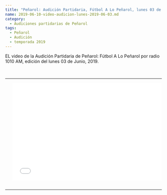 ```yaml
---
title: "Peñarol: Audición Partidaria, Fútbol A Lo Peñarol, lunes 03 de Junio, 2019-06-03"
name: 2019-06-10-video-audicion-lunes-2019-06-03.md
category:
  - Audiciones partidarias de Peñarol
tags:
  - Peñarol
  - Audición
  - temporada 2019
---
```

<!--- image1: https://i.imgur.com/t9jAOsM.jpg
Campeonato: <span>{{ page.Campeonato }}</span><br>
Fecha: <span>{{ page.Fecha }}</span><br>
Encuentro: <span>{{ page.Partido }}</span><br>-->

EL video de la Audición Partidaria de Peñarol: Fútbol A Lo Peñarol por radio 1010 AM, edición del lunes 03 de Junio, 2019.

<br>

<center>
<table>
<tbody>
  <tr>
		<td height="13" width="21" background="{{ site.url }}/{{ site.baseurl }}/assets/images/12421152032.png"></td>
		<td height="13" background="{{ site.url }}/{{ site.baseurl }}/assets/images/55452124552.png"></td>
		<td height="13" width="21" background="{{ site.url }}/{{ site.baseurl }}/assets/images/45454787.png"></td>
  </tr>
  <tr>
		<td width="21" background="{{ site.url }}/{{ site.baseurl }}/assets/images/21210212120.png"></td>
		<td>
			<div id="media">

<iframe width="560" height="315" src="//ok.ru/videoembed/1279455070899" frameborder="0" allow="autoplay" allowfullscreen></iframe>

</div>
		</td>
    <td width="21" background="{{ site.url }}/{{ site.baseurl }}/assets/images/203233451.png"></td>
  </tr>

  <tr>
    <td height="17" width="21" background="{{ site.url }}/{{ site.baseurl }}/assets/images/23121542.png"></td>
    <td height="17" background="{{ site.url }}/{{ site.baseurl }}/assets/images/12345456.png"></td>
    <td height="25" width="21" background="{{ site.url }}/{{ site.baseurl }}/assets/images/2656564.png"></td>
  </tr>
</tbody>
</table>
</center>
